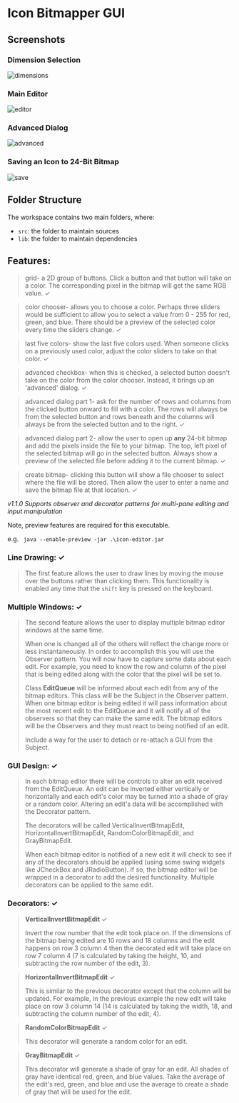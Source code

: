 # Icon Bitmapper GUI

## Screenshots
### Dimension Selection
![dimensions](https://github.com/Mindstormer-0/icon-editor/blob/main/.github/dimensions_screen.png?raw=true)
### Main Editor
![editor](https://github.com/Mindstormer-0/icon-editor/blob/main/.github/editor_screen.png?raw=true)
### Advanced Dialog
![advanced](https://github.com/Mindstormer-0/icon-editor/blob/main/.github/advanced_screen.png?raw=true)
### Saving an Icon to 24-Bit Bitmap
![save](https://github.com/Mindstormer-0/icon-editor/blob/main/.github/save_screen.png?raw=true)

## Folder Structure

The workspace contains two main folders, where:

- `src`: the folder to maintain sources
- `lib`: the folder to maintain dependencies

## Features:

>grid- a 2D group of buttons. Click a button and that button will take on a color. The corresponding pixel in the bitmap will get the same RGB value. ✓

>color chooser- allows you to choose a color. Perhaps three sliders would be sufficient to allow you to select a value from 0 - 255 for red, green, and blue. There should be a preview of the selected color every time the sliders change. ✓

>last five colors- show the last five colors used. When someone clicks on a previously used color, adjust the color sliders to take on that color. ✓

>advanced checkbox- when this is checked, a selected button doesn't take on the color from the color chooser. Instead, it brings up an 'advanced' dialog. ✓

>advanced dialog part 1- ask for the number of rows and columns from the clicked button onward to fill with a color. The rows will always be from the selected button and rows beneath and the columns will always be from the selected button and to the right. ✓

>advanced dialog part 2- allow the user to open up **any** 24-bit bitmap and add the pixels inside the file to your bitmap. The top, left pixel of the selected bitmap will go in the selected button. Always show a preview of the selected file before adding it to the current bitmap. ✓

>create bitmap- clicking this button will show a file chooser to select where the file will be stored. Then allow the user to enter a name and save the bitmap file at that location. ✓

_v1.1.0 Supports observer and decorator patterns for multi-pane editing and input manipulation_

Note, preview features are required for this executable.

e.g.  ``` java --enable-preview -jar .\icon-editor.jar```


### Line Drawing: ✓

>The first feature allows the user to draw lines by moving the mouse over the buttons rather than clicking them. This functionality is enabled any time that the ```shift``` key is pressed on the keyboard. 

### Multiple Windows: ✓
>The second feature allows the user to display multiple bitmap editor windows at the same time.
>
>When one is changed all of the others will reflect the change more or less instantaneously. In order to accomplish this you will use the Observer pattern. You will now have to capture some data about each edit. For example, you need to know the row and column of the pixel that is being edited along with the color that the pixel will be set to.
>
>Class **EditQueue** will be informed about each edit from any of the bitmap editors. This class will be the Subject in the Observer pattern. When one bitmap editor is being edited it will pass information about the most recent edit to the EditQueue and it will notify all of the observers so that they can make the same edit. The bitmap editors will be the Observers and they must react to being notified of an edit.
>
>Include a way for the user to detach or re-attach a GUI from the Subject.

### GUI Design: ✓

>In each bitmap editor there will be controls to alter an edit received from the EditQueue. An edit can be inverted either vertically or horizontally and each edit's color may be turned into a shade of gray or a random color. Altering an edit's data will be accomplished with the Decorator pattern.
>
>The decorators will be called VerticalInvertBitmapEdit, HorizontalInvertBitmapEdit, RandomColorBitmapEdit, and GrayBitmapEdit.
>
>When each bitmap editor is notified of a new edit it will check to see if any of the decorators should be applied (using some swing widgets like JCheckBox and JRadioButton). If so, the bitmap editor will be wrapped in a decorator to add the desired functionality. Multiple decorators can be applied to the same edit.

### Decorators: ✓
 
>**VerticalInvertBitmapEdit** ✓
>
>Invert the row number that the edit took place on. If the dimensions of the bitmap being edited are 10 rows and 18 columns and the edit happens on row 3 column 4 then the decorated edit will take place on row 7 column 4 (7 is calculated by taking the height, 10, and subtracting the row number of the edit, 3).

>**HorizontalInvertBitmapEdit** ✓
>
>This is similar to the previous decorator except that the column will be updated. For example, in the previous example the new edit will take place on row 3 column 14 (14 is calculated by taking the width, 18, and subtracting the column number of the edit, 4).

>**RandomColorBitmapEdit** ✓
>
>This decorator will generate a random color for an edit.

>**GrayBitmapEdit** ✓
>
>This decorator will generate a shade of gray for an edit. All shades of gray have identical red, green, and blue values. Take the average of the edit's red, green, and blue and use the average to create a shade of gray that will be used for the edit.
